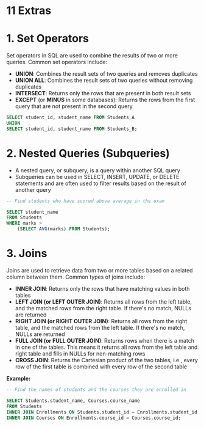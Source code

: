 # 11 Extras

# 1. **Set Operators**
Set operators in SQL are used to combine the results of two or more queries. Common set operators include:

- **UNION**: Combines the result sets of two queries and removes duplicates
- **UNION ALL**: Combines the result sets of two queries without removing duplicates
- **INTERSECT**: Returns only the rows that are present in both result sets
- **EXCEPT** (or **MINUS** in some databases): Returns the rows from the first query that are not present in the second query

```sql
SELECT student_id, student_name FROM Students_A
UNION
SELECT student_id, student_name FROM Students_B;
```


# 2. **Nested Queries (Subqueries)**
- A nested query, or subquery, is a query within another SQL query
- Subqueries can be used in SELECT, INSERT, UPDATE, or DELETE statements and are often used to filter results based on the result of another query

```sql
-- Find students who have scored above average in the exam

SELECT student_name 
FROM Students 
WHERE marks > 
    (SELECT AVG(marks) FROM Students);
```


# 3. **Joins**
Joins are used to retrieve data from two or more tables based on a related column between them. Common types of joins include:

- **INNER JOIN**: Returns only the rows that have matching values in both tables
- **LEFT JOIN (or LEFT OUTER JOIN)**: Returns all rows from the left table, and the matched rows from the right table. If there's no match, NULLs are returned
- **RIGHT JOIN (or RIGHT OUTER JOIN)**: Returns all rows from the right table, and the matched rows from the left table. If there's no match, NULLs are returned
- **FULL JOIN (or FULL OUTER JOIN)**: Returns rows when there is a match in one of the tables. This means it returns all rows from the left table and right table and fills in NULLs for non-matching rows
- **CROSS JOIN**: Returns the Cartesian product of the two tables, i.e., every row of the first table is combined with every row of the second table

**Example:**
```sql
-- Find the names of students and the courses they are enrolled in

SELECT Students.student_name, Courses.course_name
FROM Students
INNER JOIN Enrollments ON Students.student_id = Enrollments.student_id
INNER JOIN Courses ON Enrollments.course_id = Courses.course_id;
```



